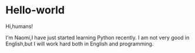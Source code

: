 # Hello-world

Hi,humans!


I'm Naomi,I have just started learning Python recently.
I am not very good in English,but I will work hard both in English and programming.

